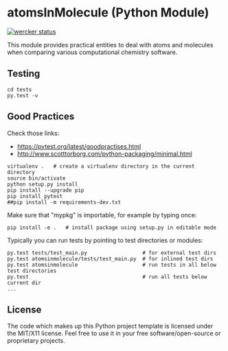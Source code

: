 # atomsInMolecule (Python Module)

[![wercker status](https://app.wercker.com/status/ea298b1bcee181efc903b099bc37ad78/m "wercker status")](https://app.wercker.com/project/bykey/ea298b1bcee181efc903b099bc37ad78)

This module provides practical entities to deal with atoms and molecules when comparing various computational chemistry software.


## Testing
```shell
cd tests
py.test -v
```

## Good Practices

Check those links:
- https://pytest.org/latest/goodpractises.html
- http://www.scotttorborg.com/python-packaging/minimal.html
```shell
virtualenv .   # create a virtualenv directory in the current directory
source bin/activate
python setup.py install
pip install --upgrade pip
pip install pytest
##pip install -m requirements-dev.txt
```

Make sure that "mypkg" is importable, for example by typing once:
```shell
pip install -e .   # install package using setup.py in editable mode
```

Typically you can run tests by pointing to test directories or modules:
```shell
py.test tests/test_main.py                  # for external test dirs
py.test atomsinmolecule/tests/test_main.py  # for inlined test dirs
py.test atomsinmolecule                     # run tests in all below test directories
py.test                                     # run all tests below current dir
...
```

## License

The code which makes up this Python project template is licensed under the MIT/X11 license. Feel free to use it in your free software/open-source or proprietary projects.
